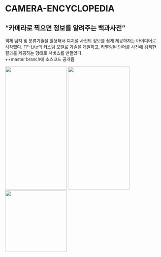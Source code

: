 # CAMERA-ENCYCLOPEDIA

## “카메라로 찍으면 정보를 알려주는 백과사전”

객체 탐지 및 분류기술을 활용해서 디지털 사전의 정보를 쉽게 제공하자는 아이디어로 시작했다. TF-Lite의 커스텀 모델로 기술을 개발하고, 라벨링된 단어를 사전에 검색한 결과를 제공하는 형태로 서비스를 만들었다.  
++master branch에 소스코드 공개됨

<img src = "https://github.com/youngbin03/CAMERA-ENCYCLOPEDIA/assets/87307678/0200ff36-bd39-4f6d-9710-28c0072fd00b" width="200" height="400"/>
<img src = "https://github.com/youngbin03/CAMERA-ENCYCLOPEDIA/assets/87307678/2efa10e4-a023-4880-9a3a-aaf358c4683e" width="200" height="400"/>

<img src = "https://github.com/youngbin03/CAMERA-AI/assets/87307678/7c443f02-35c9-4c2e-824b-9523d65ac983" width="200"/>
